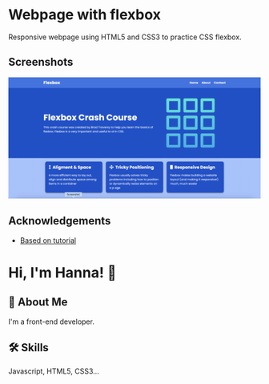 # Webpage with flexbox

Responsive webpage using HTML5 and CSS3 to practice CSS flexbox.


## Screenshots

<img src="Screen ff.png">


## Acknowledgements

 - [Based on tutorial](https://www.youtube.com/watch?v=3YW65K6LcIA)
# Hi, I'm Hanna! 👋


## 🚀 About Me
I'm a front-end developer.


## 🛠 Skills
Javascript, HTML5, CSS3...
